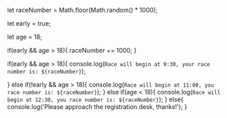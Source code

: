 let raceNumber = Math.floor(Math.random() * 1000);

let early = true;

let age = 18;

if(early && age > 18){
    raceNumber += 1000;
}

if(early && age > 18){
    console.log(`Race will begin at 9:30, your race number is: ${raceNumber}`);

}
else if(!early && age > 18){
    console.log(`Race will begin at 11:00, you race number is: ${raceNumber}`);
}
else if(age < 18){
    console.log(`Race will begin at 12:30, you race number is: ${raceNumber}`);
}
else{
    console.log('Please approach the registration desk, thanks!');
}
